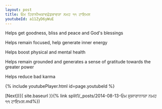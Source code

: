 ```yaml
---
layout: post
title: ਓਮ ਹਿਰਾਨੀਅਕਾਵਛੋਡਭਾਵਯਾ ਨਮਹ ੧੧ ਟਾਇਮਸ
youtubeId: a11ZyD6yWuE
---
```

 
 
Helps get goodness, bliss and peace and God's blessings
 
Helps remain focused, help generate inner energy 
 
Helps boost physical and mental health 
 
Helps remain grounded and generates a sense of gratitude towards the greater power 
 
Helps reduce bad karma
 
 
 
 


{% include youtubePlayer.html id=page.youtubeId %}
 
[Next]({{ site.baseurl }}{% link  split1/_posts/2014-08-13-ਓਮ ਸੁਸਾਰਾਨਾਯਾ ਨਮਹ ੧੧ ਟਾਇਮਸ.md%})
 
